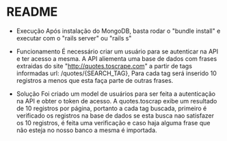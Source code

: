 # README

- Execução
  Após instalação do MongoDB, basta rodar o "bundle install" e executar com o "rails server" ou "rails s"

- Funcionamento
  É necessário criar um usuário para se autenticar na API e ter acesso a mesma.
  A API aliementa uma base de dados com frases extraidas do site "http://quotes.toscrape.com" a partir de tags informadas url: /quotes/{SEARCH_TAG},
  Para cada tag será inserido 10 registros a menos que esta faça parte de outras frases.

- Solução
  Foi criado um model de usuários para ser feita a autenticação na API e obter o token de acesso.
  A quotes.toscrap exibe um resultado de 10 registros por página, portanto a cada tag buscada, primeiro é verificado os registros na base de dados
  se esta busca nao satisfazer os 10 registros, é feita uma verificação e caso haja alguma frase que não esteja no nosso banco a mesma é importada.  